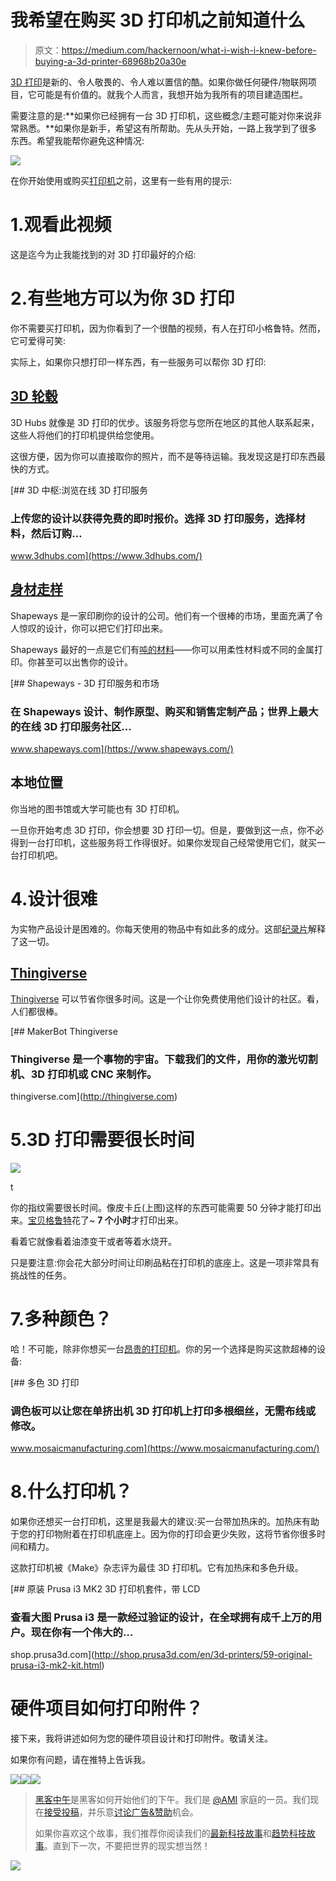 # 我希望在购买 3D 打印机之前知道什么

> 原文：<https://medium.com/hackernoon/what-i-wish-i-knew-before-buying-a-3d-printer-68968b20a30e>

[3D 打印](https://hackernoon.com/tagged/3d-printing)是新的、令人敬畏的、令人难以置信的酷。如果你做任何硬件/物联网项目，它可能是有价值的。就我个人而言，我想开始为我所有的项目建造围栏。

需要注意的是:**如果你已经拥有一台 3D 打印机，这些概念/主题可能对你来说非常熟悉。**如果你是新手，希望这有所帮助。先从头开始，一路上我学到了很多东西。希望我能帮你避免这种情况:

![](img/884637afca575faeaf07e8d828cf2903.png)

在你开始使用或购买[打印机](https://hackernoon.com/tagged/printer)之前，这里有一些有用的提示:

# 1.观看此视频

这是迄今为止我能找到的对 3D 打印最好的介绍:

# 2.有些地方可以为你 3D 打印

你不需要买打印机，因为你看到了一个很酷的视频，有人在打印小格鲁特。然而，它可爱得可笑:

实际上，如果你只想打印一样东西，有一些服务可以帮你 3D 打印:

## [3D 轮毂](https://www.3dhubs.com/)

3D Hubs 就像是 3D 打印的优步。该服务将您与您所在地区的其他人联系起来，这些人将他们的打印机提供给您使用。

这很方便，因为你可以直接取你的照片，而不是等待运输。我发现这是打印东西最快的方式。

[](https://www.3dhubs.com/) [## 3D 中枢:浏览在线 3D 打印服务

### 上传您的设计以获得免费的即时报价。选择 3D 打印服务，选择材料，然后订购…

www.3dhubs.com](https://www.3dhubs.com/) 

## [身材走样](https://www.shapeways.com/)

Shapeways 是一家印刷你的设计的公司。他们有一个很棒的市场，里面充满了令人惊叹的设计，你可以把它们打印出来。

Shapeways 最好的一点是它们有[吨的材料](https://www.shapeways.com/materials)——你可以用柔性材料或不同的金属打印。你甚至可以出售你的设计。

[](https://www.shapeways.com/) [## Shapeways - 3D 打印服务和市场

### 在 Shapeways 设计、制作原型、购买和销售定制产品；世界上最大的在线 3D 打印服务社区…

www.shapeways.com](https://www.shapeways.com/) 

## 本地位置

你当地的图书馆或大学可能也有 3D 打印机。

一旦你开始考虑 3D 打印，你会想要 3D 打印一切。但是，要做到这一点，你不必得到一台打印机，这些服务将工作得很好。如果你发现自己经常使用它们，就买一台打印机吧。

# 4.设计很难

为实物产品设计是困难的。你每天使用的物品中有如此多的成分。这部[纪录片](https://www.netflix.com/title/70114976)解释了这一切。

## [Thingiverse](http://www.thingiverse.com/)

[Thingiverse](http://www.thingiverse.com/) 可以节省你很多时间。这是一个让你免费使用他们设计的社区。看，人们都很棒。

[](http://thingiverse.com) [## MakerBot Thingiverse

### Thingiverse 是一个事物的宇宙。下载我们的文件，用你的激光切割机、3D 打印机或 CNC 来制作。

thingiverse.com](http://thingiverse.com) 

# 5.3D 打印需要很长时间

![](img/3b2267e292838d1468c2a86341ce07de.png)

t

你的指纹需要很长时间。像皮卡丘(上图)这样的东西可能需要 50 分钟才能打印出来。[宝贝格鲁特](http://www.thingiverse.com/thing:2014307)花了~ **7 个小时**才打印出来。

看着它就像看着油漆变干或者等着水烧开。

只是要注意:你会花大部分时间让印刷品粘在打印机的底座上。这是一项非常具有挑战性的任务。

# 7.多种颜色？

哈！不可能，除非你想买一台[昂贵的打印机](https://shop3duniverse.com/collections/3d-printers/products/ultimaker-3?gclid=Cj0KEQiA0L_FBRDMmaCTw5nxm-ABEiQABn-VqTXphuPLhJ2MvzGFhU8szTVdGl2s31J93_Eylj2pHlgaAj3i8P8HAQ)。你的另一个选择是购买这款超棒的设备:

[](https://www.mosaicmanufacturing.com/) [## 多色 3D 打印

### 调色板可以让您在单挤出机 3D 打印机上打印多根细丝，无需布线或修改。

www.mosaicmanufacturing.com](https://www.mosaicmanufacturing.com/) 

# 8.什么打印机？

如果你还想买一台打印机，这里是我最大的建议:买一台带加热床的。加热床有助于您的打印物附着在打印机底座上。因为你的打印会更少失败，这将节省你很多时间和精力。

这款打印机被《Make》杂志评为最佳 3D 打印机。它有加热床和多色升级。

[](http://shop.prusa3d.com/en/3d-printers/59-original-prusa-i3-mk2-kit.html) [## 原装 Prusa i3 MK2 3D 打印机套件，带 LCD

### 查看大图 Prusa i3 是一款经过验证的设计，在全球拥有成千上万的用户。现在你有一个伟大的…

shop.prusa3d.com](http://shop.prusa3d.com/en/3d-printers/59-original-prusa-i3-mk2-kit.html) 

# 硬件项目如何打印附件？

接下来，我将讲述如何为您的硬件项目设计和打印附件。敬请关注。

如果你有问题，请在推特上告诉我。

[![](img/50ef4044ecd4e250b5d50f368b775d38.png)](http://bit.ly/HackernoonFB)[![](img/979d9a46439d5aebbdcdca574e21dc81.png)](https://goo.gl/k7XYbx)[![](img/2930ba6bd2c12218fdbbf7e02c8746ff.png)](https://goo.gl/4ofytp)

> [黑客中午](http://bit.ly/Hackernoon)是黑客如何开始他们的下午。我们是 [@AMI](http://bit.ly/atAMIatAMI) 家庭的一员。我们现在[接受投稿](http://bit.ly/hackernoonsubmission)，并乐意[讨论广告&赞助](mailto:partners@amipublications.com)机会。
> 
> 如果你喜欢这个故事，我们推荐你阅读我们的[最新科技故事](http://bit.ly/hackernoonlatestt)和[趋势科技故事](https://hackernoon.com/trending)。直到下一次，不要把世界的现实想当然！

![](img/be0ca55ba73a573dce11effb2ee80d56.png)